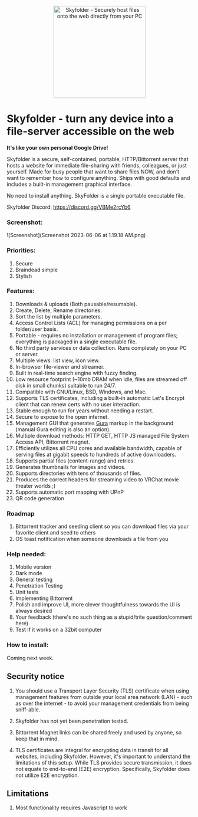 <p align="center">
  <img src="https://github.com/mu-arch/skyfolder/blob/master/hosted/logo.png" alt="Skyfolder - Securely host files onto the web directly from your PC" title="SkyFolder" width="250px" height="250px">
</p>

# Skyfolder - turn any device into a file-server accessible on the web

**It's like your own personal Google Drive!**

Skyfolder is a secure, self-contained, portable, HTTP/Bittorrent server that hosts a website for immediate file-sharing with friends, colleagues, or just yourself. Made for busy people that want to share files NOW, and don't want to remember how to configure anything. Ships with good defaults and includes a built-in management graphical interface.

No need to install anything. SkyFolder is a single portable executable file.

Skyfolder Discord: https://discord.gg/VBMe2rcYb6

### Screenshot:

![Screenshot](Screenshot 2023-06-06 at 1.19.18 AM.png)

### Priorities:
1. Secure
2. Braindead simple
3. Stylish

### Features:

1. Downloads & uploads (Both pausable/resumable).
2. Create, Delete, Rename directories.
3. Sort the list by multiple parameters.
4. Access Control Lists (ACL) for managing permissions on a per folder/user basis.
5. Portable - requires no installation or management of program files; everything is packaged in a single executable file.
6. No third party services or data collection. Runs completely on your PC or server.
7. Multiple views: list view, icon view.
8. In-browser file-viewer and streamer.
9. Built in real-time search engine with fuzzy finding.
10. Low resource footprint (~10mb DRAM when idle, files are streamed off disk in small chunks) suitable to run 24/7.
11. Compatible with GNU/Linux, BSD, Windows, and Mac.
12. Supports TLS certificates, including a built-in automatic Let's Encrypt client that can renew certs with no user interaction.
13. Stable enough to run for years without needing a restart.
14. Secure to expose to the open internet.
15. Management GUI that generates [Gura](https://github.com/gura-conf/gura) markup in the background (manual Gura editing is also an option).
16. Multiple download methods: HTTP GET, HTTP JS managed File System Access API, Bittorrent magnet.
17. Efficiently utilizes all CPU cores and available bandwidth, capable of serving files at gigabit speeds to hundreds of active downloaders.
18. Supports partial files (content-range) and retries.
19. Generates thumbnails for images and videos.
20. Supports directories with tens of thousands of files.
21. Produces the correct headers for streaming video to VRChat movie theater worlds ;)
22. Supports automatic port mapping with UPnP
23. QR code generation

### Roadmap

1. Bittorrent tracker and seeding client so you can download files via your favorite client and seed to others
2. OS toast notification when someone downloads a file from you

### Help needed:

1. Mobile version
2. Dark mode
3. General testing
4. Penetration Testing
5. Unit tests
6. Implementing Bittorrent
7. Polish and improve UI, more clever thoughtfulness towards the UI is always desired
8. Your feedback (there's no such thing as a stupid/trite question/comment here)
9. Test if it works on a 32bit computer

### How to install:

Coming next week.

## Security notice

1. You should use a Transport Layer Security (TLS) certificate when using management features from outside your local area network (LAN) - such as over the internet - to avoid your management credentials from being sniff-able.

2. Skyfolder has not yet been penetration tested.

3. Bittorrent Magnet links can be shared freely and used by anyone, so keep that in mind.

4. TLS certificates are integral for encrypting data in transit for all websites, including Skyfolder. However, it's important to understand the limitations of this setup. While TLS provides secure transmission, it does not equate to end-to-end (E2E) encryption. Specifically, Skyfolder does not utilize E2E encryption.

## Limitations

1. Most functionality requires Javascript to work
